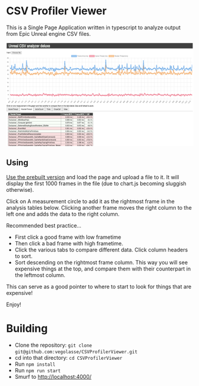 CSV Profiler Viewer
===

This is a Single Page Application written in typescript to analyze output from Epic Unreal engine CSV files.

![Screenshot from the app](screenshot.png)

Using
--

[Use the prebuilt version](https://vegolasse.github.io/CSVProfilerViewer/) and load the page and upload a file to it. It will display the first 1000 frames in the file (due to chart.js becoming sluggish otherwise).

Click on A measurement circle to add it as the rightmost frame in the analysis tables below. Clicking another frame moves the right column to the left one and adds the data to the right column.

Recommended best practice...

 - First click a good frame with low frametime
 - Then click a bad frame with high frametime.
 - Click the various tabs to compare different data. Click column headers to sort.
 - Sort descending on the rightmost frame column. This way you will see expensive things at the top, and compare them with their counterpart in the leftmost column.

This can serve as a good pointer to where to start to look for things that are expensive!

Enjoy!

Building
===

 - Clone the repository: `git clone git@github.com:vegolasse/CSVProfilerViewer.git`
 - cd into that directory: `cd CSVProfilerViewer`
 - Run `npm install`
 - Run `npm run start`
 - Smurf to [http://localhost:4000/](http://localhost:4000/)
